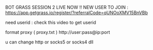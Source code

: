 BOT GRASS SESSION 2 LIVE NOW !!
NEW USER TO JOIN : https://app.getgrass.io/register/?referralCode=qUNOoXMV15BnVBb

need userid : check this video to get userid

format proxy ( proxy.txt )
http://user:pass@ip:port 

u can change http or socks5 or socks4 dll 

